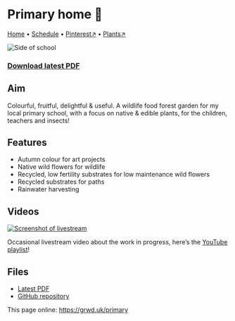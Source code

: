 # Primary home 🏡

[Home](https://grwd.uk/primary) • [Schedule](https://grwd.uk/primary/schedule) • [Pinterest↗](https://pinterest.co.uk/NatureWorksGarden/primary) • [Plants↗](https://bit.ly/primary-plants)

![Side of school](https://res.cloudinary.com/growdigital/image/upload/w_320/v1644758215/primary/primary-back-220119.jpg)

### [Download latest PDF](https://github.com/growdigital/primary/raw/main/primary.pdf)

## Aim

Colourful, fruitful, delightful & useful. A wildlife food forest garden for my local primary school, with a focus on native & edible plants, for the children, teachers and insects!

## Features

* Autumn colour for art projects
* Native wild flowers for wildlife
* Recycled, low fertility substrates for low maintenance wild flowers
* Recycled substrates for paths
* Rainwater harvesting

## Videos

[![Screenshot of livestream](https://res.cloudinary.com/growdigital/image/upload/w_320/v1644758216/primary/triangle-mid.jpg)](https://bit.ly/primary-videos)

Occasional livestream video about the work in progress, here’s the [YouTube playlist](https://bit.ly/primary-videos)!

## Files

* [Latest PDF](https://github.com/growdigital/primary/raw/main/primary.pdf)
* [GitHub repository](https://github.com/growdigital/primary)

This page online: <https://grwd.uk/primary>
